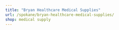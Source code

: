 ```yaml
---
title: "Bryan Healthcare Medical Supplies"
url: /spokane/bryan-healthcare-medical-supplies/
shop: medical supply
---
```

